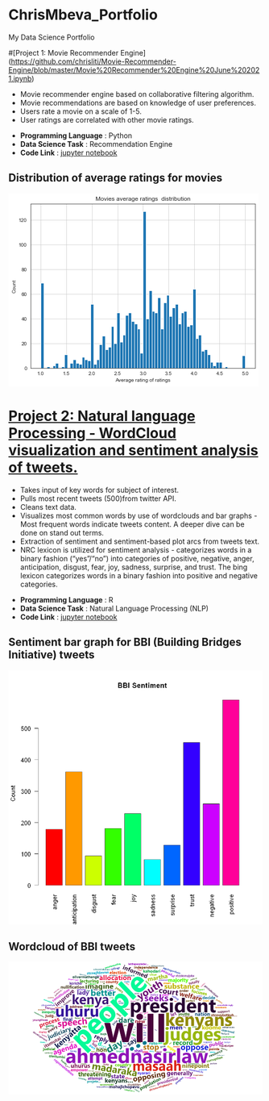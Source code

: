 # ChrisMbeva_Portfolio
My Data Science Portfolio

#[Project 1: Movie Recommender Engine] (https://github.com/chrisliti/Movie-Recommender-Engine/blob/master/Movie%20Recommender%20Engine%20June%202021.ipynb)

* Movie recommender engine based on collaborative filtering algorithm.
* Movie recommendations are based on knowledge of user preferences.
* Users rate a movie on a scale of 1-5.
* User ratings are correlated with other movie ratings.

- **Programming Language** : Python
- **Data Science Task** : Recommendation Engine
- **Code Link** : [jupyter notebook](https://github.com/chrisliti/Movie-Recommender-Engine/blob/master/Movie%20Recommender%20Engine%20June%202021.ipynb)

## Distribution of average ratings for movies
![](images2/movies%20ratings%20distribution.png)



# [Project 2: Natural language Processing - WordCloud visualization and sentiment analysis of tweets.](https://github.com/chrisliti/NLP-Twitter-Analysis/blob/master/NLP%20(Twitter%20Analysis)%20May%202021.ipynb)

* Takes input of key words for subject of interest.
* Pulls most recent tweets (500)from twitter API.
* Cleans text data.
* Visualizes most common words by use of wordclouds and bar graphs - Most frequent words indicate tweets content. A deeper dive can be done on stand out terms.
* Extraction of sentiment and sentiment-based plot arcs from tweets text.
* NRC lexicon is utilized for sentiment analysis - categorizes words in a binary fashion (“yes”/“no”) into categories of positive, negative, anger, anticipation, disgust, fear, joy, sadness, surprise, and trust. The bing lexicon categorizes words in a binary fashion into positive and negative categories.

- **Programming Language** : R
- **Data Science Task** : Natural Language Processing (NLP)
- **Code Link** : [jupyter notebook](https://github.com/chrisliti/NLP-Twitter-Analysis/blob/master/NLP%20(Twitter%20Analysis)%20May%202021.ipynb)

## Sentiment bar graph for BBI (Building Bridges Initiative) tweets
![](images2/bbi%20sentiment%20bar%20graph.png)

## Wordcloud of BBI tweets
![](images2/bbi%20word%20cloud%202.png)


